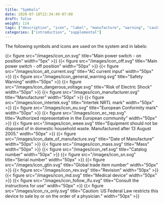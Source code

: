 ```yaml
---
title: "Symbols"
date: 2020-07-10T22:34:49-07:00
draft: false
weight: 114
tags: ["description", "icon", "label", "manufacture", "warning", "caution", "precaution", "voltage", "safety", "regulation"]
categories: ["introduction", "supplemental"]
---
```


The following symbols and icons are used on the system and in labels:

{{< figure src="/images/icon_on.svg" title="Main power switch - on position" width="5px" >}}
{{< figure src="/images/icon_off.svg" title="Main power switch - off position" width="50px" >}}
{{< figure src="/images/icon_alt_current.svg" title="AC current input" width="50px" >}}
{{< figure src="/images/icon_general_warning.svg" title="Safety Warning" width="50px" >}}
{{< figure src="/images/icon_dangerous_voltage.svg" title="Risk of Electric Shock" width="50px" >}}
{{< figure src="/images/icon_manufacturer.svg" title="Manufacturer" width="50px" >}}
{{< figure src="/images/icon_intertek.svg" title="Intertek NRTL mark" width="50px" >}}
{{< figure src="/images/icon_eu.svg" title="European Conformity mark" width="50px" >}}
{{< figure src="/images/icon_ec_rep.svg" title="Authorized representative in the European community" width="50px" >}}
{{< figure src="/images/icon_weee.svg" title="Equipment should not be disposed of in domestic household waste. Manufactured after 13 August 2005." width="50px" >}}
{{< figure src="/images/icon_date_of_manufacture.svg" title="Date of Manufacture" width="50px" >}}
{{< figure src="/images/icon_mass.svg" title="Mass" width="50px" >}}
{{< figure src="/images/icon_ref.svg" title="Catalog number" width="50px" >}}
{{< figure src="/images/icon_sn.svg" title="Serial number" width="50px" >}}
{{< figure src="/images/icon_gtin.svg" title="Global trade item number" width="50px" >}}
{{< figure src="/images/icon_rev.svg" title="Revision" width="50px" >}}
{{< figure src="/images/icon_md.svg" title="Medical device" width="50px" >}}
{{< figure src="/images/icon_follow_ifu.svg" title="Consult the instructions for use" width="50px" >}}
{{< figure src="/images/icon_rx_only.svg" title="Caution: US Federal Law restricts this device to sale by or on the order of a physician." width="50px" >}}
